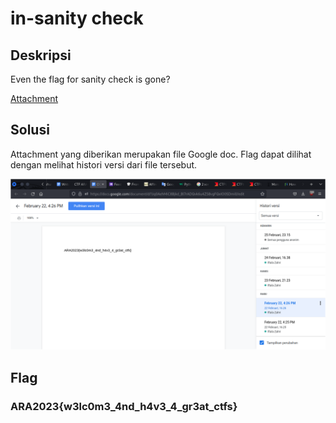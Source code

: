 # in-sanity check

## Deskripsi

Even the flag for sanity check is gone?

[Attachment](https://docs.google.com/document/d/1Jq0AehMiC8Bjkd_Bl7rADQvk6u4ZS8vgFQxIO0SDmi0/edit)

## Solusi

Attachment yang diberikan merupakan file Google doc. Flag dapat dilihat dengan melihat histori versi dari file tersebut.

![Flag](./flag.png)

## Flag
### ARA2023{w3lc0m3_4nd_h4v3_4_gr3at_ctfs}